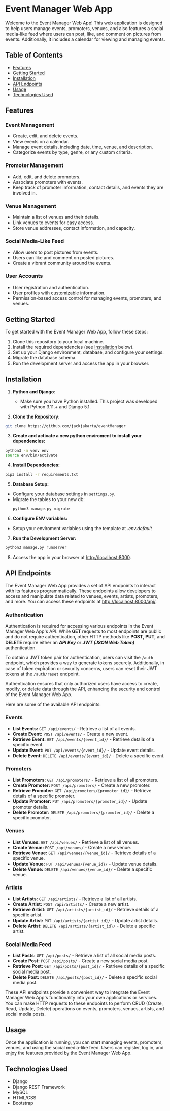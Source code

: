 # Event Manager Web App

Welcome to the Event Manager Web App! This web application is designed to help users manage events, promoters, venues, and also features a social media-like feed where users can post, like, and comment on pictures from events. Additionally, it includes a calendar for viewing and managing events.

## Table of Contents

- [Features](#features)
- [Getting Started](#getting-started)
- [Installation](#installation)
- [API Endpoints](#api-endpoints)
- [Usage](#usage)
- [Technologies Used](#technologies-used)


## Features

### Event Management
- Create, edit, and delete events.
- View events on a calendar.
- Manage event details, including date, time, venue, and description.
- Categorize events by type, genre, or any custom criteria.

### Promoter Management
- Add, edit, and delete promoters.
- Associate promoters with events.
- Keep track of promoter information, contact details, and events they are involved in.

### Venue Management
- Maintain a list of venues and their details.
- Link venues to events for easy access.
- Store venue addresses, contact information, and capacity.

### Social Media-Like Feed
- Allow users to post pictures from events.
- Users can like and comment on posted pictures.
- Create a vibrant community around the events.

### User Accounts
- User registration and authentication.
- User profiles with customizable information.
- Permission-based access control for managing events, promoters, and venues.

## Getting Started

To get started with the Event Manager Web App, follow these steps:

1. Clone this repository to your local machine.
2. Install the required dependencies (see [Installation](#installation) below).
3. Set up your Django environment, database, and configure your settings.
4. Migrate the database schema.
5. Run the development server and access the app in your browser.

## Installation

1. **Python and Django**:
   - Make sure you have Python installed. This project was developed with Python 3.11.+ and Django 5.1.

2. **Clone the Repository**:

```bash
git clone https://github.com/jackjakarta/eventManager
```

3. **Create and activate a new python enviroment to install your dependencies:**
```bash
python3 -m venv env
source env/bin/activate
```

4. **Install Dependencies:**

```bash
pip3 install -r requirements.txt
```

5. **Database Setup:**
- Configure your database settings in `settings.py`.
- Migrate the tables to your new db:
  ```bash
  python3 manage.py migrate
  ```

6. **Configure ENV variables:**
- Setup your enviroment variables using the template at *.env.default*

7. **Run the Development Server:**

```bash
python3 manage.py runserver
```

8. Access the app in your browser at [http://localhost:8000](http://localhost:8000).

## API Endpoints

The Event Manager Web App provides a set of API endpoints to interact with its features programmatically. These endpoints allow developers to access and manipulate data related to venues, events, artists, promoters, and more. You can access these endpoints at [http://localhost:8000/api/](http://localhost:8000/api/).

### Authentication

Authentication is required for accessing various endpoints in the Event Manager Web App's API. While **GET** requests to most endpoints are public and do not require authentication, other HTTP methods like **POST**, **PUT**, and **DELETE** require either an ***API Key*** or ***JWT (JSON Web Token)*** authentication.

To obtain a JWT token pair for authentication, users can visit the `/auth` endpoint, which provides a way to generate tokens securely. Additionally, in case of token expiration or security concerns, users can reset their JWT tokens at the `/auth/reset` endpoint.

Authentication ensures that only authorized users have access to create, modify, or delete data through the API, enhancing the security and control of the Event Manager Web App.

Here are some of the available API endpoints:

### Events
- **List Events:** `GET /api/events/` - Retrieve a list of all events.
- **Create Event:** `POST /api/events/` - Create a new event.
- **Retrieve Event:** `GET /api/events/{event_id}/` - Retrieve details of a specific event.
- **Update Event:** `PUT /api/events/{event_id}/` - Update event details.
- **Delete Event:** `DELETE /api/events/{event_id}/` - Delete a specific event.

### Promoters
- **List Promoters:** `GET /api/promoters/` - Retrieve a list of all promoters.
- **Create Promoter:** `POST /api/promoters/` - Create a new promoter.
- **Retrieve Promoter:** `GET /api/promoters/{promoter_id}/` - Retrieve details of a specific promoter.
- **Update Promoter:** `PUT /api/promoters/{promoter_id}/` - Update promoter details.
- **Delete Promoter:** `DELETE /api/promoters/{promoter_id}/` - Delete a specific promoter.

### Venues
- **List Venues:** `GET /api/venues/` - Retrieve a list of all venues.
- **Create Venue:** `POST /api/venues/` - Create a new venue.
- **Retrieve Venue:** `GET /api/venues/{venue_id}/` - Retrieve details of a specific venue.
- **Update Venue:** `PUT /api/venues/{venue_id}/` - Update venue details.
- **Delete Venue:** `DELETE /api/venues/{venue_id}/` - Delete a specific venue.

### Artists
- **List Artists:** `GET /api/artists/` - Retrieve a list of all artists.
- **Create Artist:** `POST /api/artists/` - Create a new artist.
- **Retrieve Artist:** `GET /api/artists/{artist_id}/` - Retrieve details of a specific artist.
- **Update Artist:** `PUT /api/artists/{artist_id}/` - Update artist details.
- **Delete Artist:** `DELETE /api/artists/{artist_id}/` - Delete a specific artist.

### Social Media Feed
- **List Posts:** `GET /api/posts/` - Retrieve a list of all social media posts.
- **Create Post:** `POST /api/posts/` - Create a new social media post.
- **Retrieve Post:** `GET /api/posts/{post_id}/` - Retrieve details of a specific social media post.
- **Delete Post:** `DELETE /api/posts/{post_id}/` - Delete a specific social media post.

These API endpoints provide a convenient way to integrate the Event Manager Web App's functionality into your own applications or services. You can make HTTP requests to these endpoints to perform CRUD (Create, Read, Update, Delete) operations on events, promoters, venues, artists, and social media posts.


## Usage

Once the application is running, you can start managing events, promoters, venues, and using the social media-like feed. Users can register, log in, and enjoy the features provided by the Event Manager Web App.

## Technologies Used

- Django
- Django REST Framework
- MySQL
- HTML/CSS
- Bootstrap

